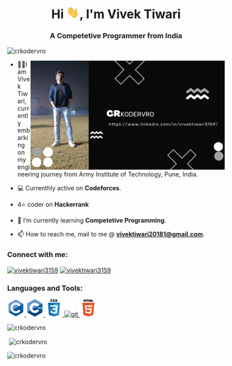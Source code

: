 <h1 align="center">Hi <img src="https://github.com/ABSphreak/ABSphreak/blob/master/gifs/Hi.gif" width="30px">, I'm Vivek Tiwari</h1>
<h3 align="center">A Competetive Programmer from India</h3>

<p align="left"> <img src="https://komarev.com/ghpvc/?username=crkodervro&label=Profile%20views&color=0e75b6&style=flat" alt="crkodervro" /> </p>

<!-- <img align="right" alt="Coding" width="400" src="https://cdn.dribbble.com/users/2646423/screenshots/5507196/computer.gif"> -->
<img align="right" alt="Coding" width="450" src="CR(1).png">

- 👨‍🎓I am Vivek Tiwari, currently embarking on my engineering journey from Army Institute of Technology, Pune, India.<br/>

- 💻 Currenthly active on **Codeforces**.<br/>

- 4⭐ coder on **Hackerrank**<br/>

- 🌱 I’m currently learning **Competetive Programming**.<br/>

- 📫 How to reach me, mail to me @ **vivektiwari20181@gmail.com**.<br/>

<h3 align="left">Connect with me:</h3>
<p align="left">
<a href="https://linkedin.com/in/vivektiwari3159" target="blank"><img align="center" src="https://raw.githubusercontent.com/rahuldkjain/github-profile-readme-generator/master/src/images/icons/Social/linked-in-alt.svg" alt="vivektiwari3159" height="30" width="40" /></a>
<a href="https://fb.com/vivektiwari3159" target="blank"><img align="center" src="https://raw.githubusercontent.com/rahuldkjain/github-profile-readme-generator/master/src/images/icons/Social/facebook.svg" alt="vivektiwari3159" height="30" width="40" /></a>
<!-- <a href="https://www.hackerrank.com/vivek_tiwari1006" target="blank"><img align="center" src="https://raw.githubusercontent.com/rahuldkjain/github-profile-readme-generator/master/src/images/icons/Social/hackerrank.svg" alt="vivek_tiwari1006" height="30" width="40" /></a> -->
<!-- <a href="https://codeforces.com/profile/crkodervro" target="blank"><img align="center" src="https://raw.githubusercontent.com/rahuldkjain/github-profile-readme-generator/master/src/images/icons/Social/codeforces.svg" alt="crkodervro" height="30" width="40" /></a> -->
<!-- <a href="https://www.leetcode.com/kodervro" target="blank"><img align="center" src="https://raw.githubusercontent.com/rahuldkjain/github-profile-readme-generator/master/src/images/icons/Social/leet-code.svg" alt="kodervro" height="30" width="40" /></a> -->
</p>

<h3 align="left">Languages and Tools:</h3>
<!-- <p align="left"> <a href="https://angular.io" target="_blank" rel="noreferrer"> <img src="https://angular.io/assets/images/logos/angular/angular.svg" alt="angular" width="40" height="40"/> </a>  -->
<a href="https://www.cprogramming.com/" target="_blank" rel="noreferrer"> <img src="https://raw.githubusercontent.com/devicons/devicon/master/icons/c/c-original.svg" alt="c" width="40" height="40"/> </a> 
  <a href="https://www.w3schools.com/cpp/" target="_blank" rel="noreferrer"> <img src="https://raw.githubusercontent.com/devicons/devicon/master/icons/cplusplus/cplusplus-original.svg" alt="cplusplus" width="40" height="40"/> </a> 
  <a href="https://www.w3schools.com/css/" target="_blank" rel="noreferrer"> <img src="https://raw.githubusercontent.com/devicons/devicon/master/icons/css3/css3-original-wordmark.svg" alt="css3" width="40" height="40"/> </a> 
<!--   <a href="https://www.figma.com/" target="_blank" rel="noreferrer"> <img src="https://www.vectorlogo.zone/logos/figma/figma-icon.svg" alt="figma" width="40" height="40"/> </a>  -->
<!--   <a href="https://firebase.google.com/" target="_blank" rel="noreferrer"> <img src="https://www.vectorlogo.zone/logos/firebase/firebase-icon.svg" alt="firebase" width="40" height="40"/> </a>  -->
  <a href="https://git-scm.com/" target="_blank" rel="noreferrer"> <img src="https://www.vectorlogo.zone/logos/git-scm/git-scm-icon.svg" alt="git" width="40" height="40"/> </a> 
  <a href="https://www.w3.org/html/" target="_blank" rel="noreferrer"> <img src="https://raw.githubusercontent.com/devicons/devicon/master/icons/html5/html5-original-wordmark.svg" alt="html5" width="40" height="40"/> </a> 
<!--   <a href="https://developer.mozilla.org/en-US/docs/Web/JavaScript" target="_blank" rel="noreferrer"> <img src="https://raw.githubusercontent.com/devicons/devicon/master/icons/javascript/javascript-original.svg" alt="javascript" width="40" height="40"/> </a>  -->
<!--   <a href="https://www.linux.org/" target="_blank" rel="noreferrer"> <img src="https://raw.githubusercontent.com/devicons/devicon/master/icons/linux/linux-original.svg" alt="linux" width="40" height="40"/> </a>  -->
<!--   <a href="https://www.mysql.com/" target="_blank" rel="noreferrer"> <img src="https://raw.githubusercontent.com/devicons/devicon/master/icons/mysql/mysql-original-wordmark.svg" alt="mysql" width="40" height="40"/> </a>  -->
<!--   <a href="https://nodejs.org" target="_blank" rel="noreferrer"> <img src="https://raw.githubusercontent.com/devicons/devicon/master/icons/nodejs/nodejs-original-wordmark.svg" alt="nodejs" width="40" height="40"/> </a>  -->
<!--   <a href="https://www.php.net" target="_blank" rel="noreferrer"> <img src="https://raw.githubusercontent.com/devicons/devicon/master/icons/php/php-original.svg" alt="php" width="40" height="40"/> </a>  -->
<!--   <a href="https://www.python.org" target="_blank" rel="noreferrer"> <img src="https://raw.githubusercontent.com/devicons/devicon/master/icons/python/python-original.svg" alt="python" width="40" height="40"/> </a>  -->
<!--   <a href="https://reactjs.org/" target="_blank" rel="noreferrer"> <img src="https://raw.githubusercontent.com/devicons/devicon/master/icons/react/react-original-wordmark.svg" alt="react" width="40" height="40"/> </a> </p> -->

<p><img align="left" src="https://github-readme-stats.vercel.app/api/top-langs?username=crkodervro&show_icons=true&locale=en&layout=compact" alt="crkodervro" /></p>

<br>

<p>&nbsp;<img align="center" src="https://github-readme-stats.vercel.app/api?username=crkodervro&show_icons=true&locale=en" alt="crkodervro" /></p>

<p><img align="center" src="https://github-readme-streak-stats.herokuapp.com/?user=crkodervro&" alt="crkodervro" /></p>

